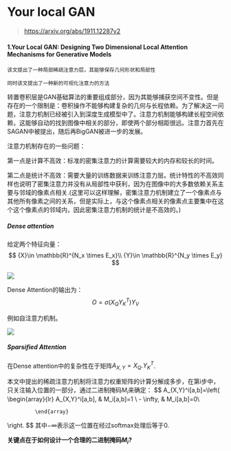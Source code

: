 # Your local GAN


> https://arxiv.org/abs/1911.12287v2

#### 1.Your Local GAN: Designing Two Dimensional Local Attention Mechanisms for Generative Models

`该文提出了一种局部稀疏注意力层，其能够保存几何形状和局部性`

`同时该文提出了一种新的可视化注意力的方法`



转置卷积层是GAN基础算法的重要组成部分，因为其能够捕获空间不变性。但是存在的一个限制是：卷积操作不能够构建复杂的几何与长程依赖。为了解决这一问题，注意力机制已经被引入到深度生成模型中了。注意力机制能够构建长程空间依赖，这能够自动的找到图像中相关的部分，即使两个部分相距很远。注意力首先在SAGAN中被提出，随后再BigGAN被进一步的发展。

注意力机制存在的一些问题：

第一点是计算不高效：标准的密集注意力的计算需要较大的内存和较长的时间。

第二点是统计不高效：需要大量的训练数据来训练注意力层。统计特性的不高效同样也说明了密集注意力并没有从局部性中获利，因为在图像中的大多数依赖关系主要与邻域的像素点相关.(这里可以这样理解，密集注意力机制建立了一个像素点与其他所有像素之间的关系，但是实际上，与这个像素点相关的像素点主要集中在这个这个像素点的邻域内，因此密集注意力机制的统计是不高效的。)

##### Dense attention

给定两个特征向量：
$$
{X}\in \mathbb{R}^{N_x \times E_x}\\
{Y}\in \mathbb{R}^{N_y \times E_y}
$$

![](https://gitee.com/shilongshen/image-bad/raw/master/img/20201016142947.png)

Dense Attention的输出为：
$$
O=\sigma(X_Q Y_K^T )Y_V
$$


例如自注意力机制。

![](https://gitee.com/shilongshen/image-bad/raw/master/img/20201016140111.png)

##### Sparsified Attention

在Dense attention中的复杂性在于矩阵$A_{X,Y}=X_Q . Y_K^T$.

本文中提出的稀疏注意力机制将注意力权重矩阵的计算分解成多步，在第i步中，只关注输入位置的一部分，通过二进制掩码$M_i$来确定：
$$
A_{X,Y}^i[a,b]=\left\{
             \begin{array}{lr}
             A_{X,Y}^i[a,b], & M_i[a,b]=1 \\
             - \infty, & M_i[a,b]=0\\
               
             \end{array}
\right.
$$
其中$-\infty$表示这一位置在经过softmax处理后等于0.

**关键点在于如何设计一个合理的二进制掩码$M_i$?**


